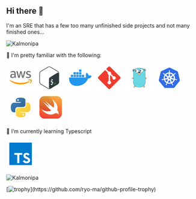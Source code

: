 ## Hi there 👋

I'm an SRE that has a few too many unfinished side projects and not many finished ones...

<p><img src="https://github-readme-stats.vercel.app/api/top-langs?username=Kalmonipa&show_icons=true&locale=en&layout=compact" alt="Kalmonipa" /> </p>

🧠 I'm pretty familiar with the following:
<p> <img align="left" src="https://github.com/z-alsamarai/README_icons/blob/main/language_and_tools/square/aws/aws.png" alt="aws" /> <img src="https://github.com/z-alsamarai/README_icons/blob/main/language_and_tools/square/bash/bash-colored.png" alt="bash" /> <img src="https://github.com/z-alsamarai/README_icons/blob/main/language_and_tools/square/docker/docker.png" alt="docker" /> <img src="https://github.com/z-alsamarai/README_icons/blob/main/language_and_tools/square/git-scm/git-scm.png" alt="git" /> <img src="https://github.com/z-alsamarai/README_icons/blob/main/language_and_tools/square/go/go.png" alt="go" /> <img src="https://github.com/z-alsamarai/README_icons/blob/main/language_and_tools/square/kubernetes/kubernetes.png" alt="kubernetes" /> <img src="https://github.com/z-alsamarai/README_icons/blob/main/language_and_tools/square/python/python.png" alt="python" /> <img src="https://github.com/z-alsamarai/README_icons/blob/main/language_and_tools/square/swift/swift.png" alt="swift" /> </p>

🌱 I’m currently learning Typescript <p align="left"> <img src="https://github.com/z-alsamarai/README_icons/blob/main/language_and_tools/square/typescript/typescript.png" alt="typescript" /> </p>

<p align="left"> <img src="https://komarev.com/ghpvc/?username=Kalmonipa&label=Profile%20views&color=0e75b6&style=flat" alt="Kalmonipa" /> </p>

[![trophy](https://github-profile-trophy.vercel.app/?username=Kalmonipa&no-frame=true&margin-w=10&rank=-?)](https://github.com/ryo-ma/github-profile-trophy)
